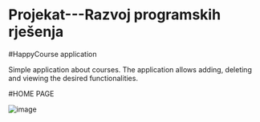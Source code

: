 # Projekat---Razvoj programskih rješenja
#HappyCourse application
 
Simple application about courses. 
The application allows adding, deleting
and viewing the desired functionalities.

#HOME PAGE

![image](https://user-images.githubusercontent.com/80125386/220793269-53f7f8fb-42fd-4502-9e22-a7c1c9761849.png)
